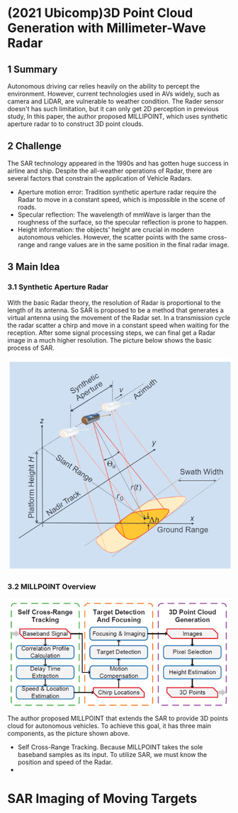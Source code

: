 # (2021 Ubicomp)3D Point Cloud Generation with Millimeter-Wave Radar

## 1 Summary
Autonomous driving car relies heavily on the ability to percept the environment. However, current technologies used in AVs widely, such as camera and LiDAR, are vulnerable to weather condition. The Rader sensor doesn't has such limitation, but it can only get 2D perception in previous study, In this paper, the author proposed MILLIPOINT, which uses synthetic aperture radar to to construct 3D point clouds.

## 2 Challenge
The SAR technology appeared in the 1990s and has gotten huge success in airline and ship.  Despite the all-weather operations of Radar, there are several factors that constrain the application of Vehicle Radars.
* Aperture motion error: Tradition synthetic aperture radar require the Radar to move in a constant speed, which is impossible in the scene of roads.
* Specular reflection: The wavelength of mmWave is larger than the roughness of the surface, so the specular reflection is prone to happen.
* Height information: the objects' height are crucial in modern autonomous vehicles. However, the scatter points with the same cross-range and range values are in the same position in the final radar image.

## 3 Main Idea
### 3.1 Synthetic Aperture Radar
With the basic Radar theory, the resolution of Radar is proportional to the length of its antenna. So SAR is proposed to be a method that generates a virtual antenna using the movement of the Radar set. In a transmission cycle the radar scatter a chirp and move in a constant speed when waiting for the reception. After some signal processing steps, we can final get a Radar image in a much higher resolution. The picture below shows the basic process of SAR.

![SAR](../images/wk8_sar.PNG)

### 3.2 MILLPOINT Overview

![overview](../images/wk8_overview.PNG)

The author proposed MILLPOINT that extends the SAR to provide 3D points cloud for autonomous vehicles. To achieve this goal, it has three main components, as the picture shown above.
* Self Cross-Range Tracking. Because MILLPOINT takes the sole baseband samples as its input. To utilize SAR, we must know the position and speed of the Radar.
*  

# SAR Imaging of Moving Targets

